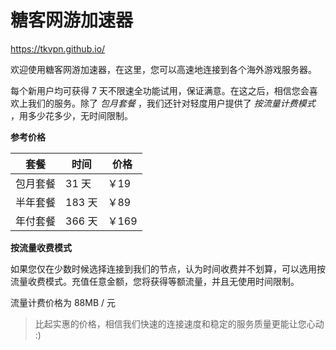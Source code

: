 # 糖客网游加速器

<https://tkvpn.github.io/>

欢迎使用糖客网游加速器，在这里，您可以高速地连接到各个海外游戏服务器。

每个新用户均可获得 7 天不限速全功能试用，保证满意。在这之后，相信您会喜欢上我们的服务。除了 _包月套餐_ ，我们还针对轻度用户提供了 _按流量计费模式_ ，用多少花多少，无时间限制。

**参考价格**

套餐 | 时间 | 价格
---- | ---- | ----
包月套餐 | 31 天 | ￥19
半年套餐 | 183 天 | ￥89 
年付套餐 | 366 天 | ￥169 

**按流量收费模式**

如果您仅在少数时候选择连接到我们的节点，认为时间收费并不划算，可以选用按流量收费模式。充值任意金额，您将获得等额流量，并且无使用时间限制。

流量计费价格为 88MB / 元

> 比起实惠的价格，相信我们快速的连接速度和稳定的服务质量更能让您心动 :)
